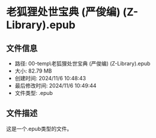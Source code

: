 ﻿# 老狐狸处世宝典 (严俊编) (Z-Library).epub

## 文件信息
- 路径: 00-temp\老狐狸处世宝典 (严俊编) (Z-Library).epub
- 大小: 82.79 MB
- 创建时间: 2024/11/6 10:48:43
- 最后修改时间: 2024/11/6 10:49:44
- 文件类型: .epub

## 文件描述
这是一个.epub类型的文件。


